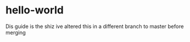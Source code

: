 # hello-world
Dis guide is the shiz
ive altered this in a different branch to master before merging
